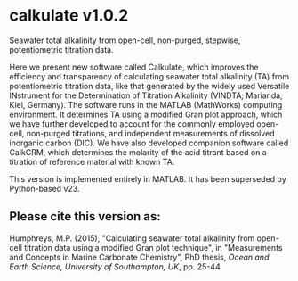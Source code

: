 # calkulate v1.0.2

Seawater total alkalinity from open-cell, non-purged, stepwise, potentiometric titration data.

Here we present new software called Calkulate, which improves the efficiency and transparency of calculating seawater total alkalinity (TA) from potentiometric titration data, like that generated by the widely used Versatile INstrument for the Determination of Titration Alkalinity (VINDTA; Marianda, Kiel, Germany). The software runs in the MATLAB (MathWorks) computing environment. It determines TA using a modified Gran plot approach, which we have further developed to account for the commonly employed open-cell, non-purged titrations, and independent measurements of dissolved inorganic carbon (DIC). We have also developed companion software called CalkCRM, which determines the molarity of the acid titrant based on a titration of reference material with known TA.

This version is implemented entirely in MATLAB. It has been superseded by Python-based v23.

## Please cite this version as:

Humphreys, M.P. (2015), "Calculating seawater total alkalinity from open-cell titration data using a modified Gran plot technique", in "Measurements and Concepts in Marine Carbonate Chemistry", PhD thesis, *Ocean and Earth Science, University of Southampton, UK*, pp. 25-44
